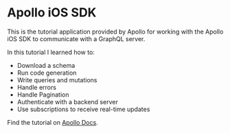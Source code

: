 # Apollo iOS SDK

This is the tutorial application provided by Apollo for working with the Apollo iOS SDK to communicate with a GraphQL server.

In this tutorial I learned how to:

- Download a schema
- Run code generation
- Write queries and mutations
- Handle errors
- Handle Pagination
- Authenticate with a backend server
- Use subscriptions to receive real-time updates

Find the tutorial on [Apollo Docs]([https://www.apollographql.com/docs/ios/tutorial/codegen-getting-started]).
